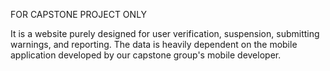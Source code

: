 FOR CAPSTONE PROJECT ONLY

It is a website purely designed for user verification, suspension, submitting warnings, and reporting. The data is heavily dependent on the mobile application developed by our capstone group's mobile developer.
